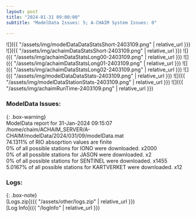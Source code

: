 ```yaml
---
layout: post
title: "2024-01-31 09:00:00"
subtitle: "ModelData Issues: 5; A-CHAIM System Issues: 0"

---
```


![]({{ "/assets/img/modelDataDataStatsShort-2403109.png" | relative_url }})
![]({{ "/assets/img/achaimDataStatsShort-2403109.png" | relative_url }})
![]({{ "/assets/img/achaimDataStatsLong00-2403109.png" | relative_url }})
![]({{ "/assets/img/achaimDataStatsLong01-2403109.png" | relative_url }})
![]({{ "/assets/img/achaimDataStatsLong02-2403109.png" | relative_url }})
![]({{ "/assets/img/modelDataDataStats-2403109.png" | relative_url }})
![]({{ "/assets/img/modelDataStationStats-2403109.png" | relative_url }})
![]({{ "/assets/img/achaimRunTime-2403109.png" | relative_url }})


### ModelData Issues:  
  
{: .box-warning}  
 ModelData report for 31-Jan-2024 09:15:07   
 /home/chaim/ACHAIM_SERVER/A-CHAIM/modelData/2024/031/09/modelData.mat   
 74.1311% of RIO absoprtion values are finite   
 0% of all possible stations for IONO were downloaded. x2000   
 0% of all possible stations for JASON were downloaded. x2   
 0% of all possible stations for SENTINEL were downloaded. x1455   
 5.0167% of all possible stations for KARTVERKET were downloaded. x12   
  


### Logs:  
  
{: .box-note}  
[Logs.zip]({{ "/assets/other/logs.zip" | relative_url }})  
[Log Info]({{ "/logInfo" | relative_url }})  

